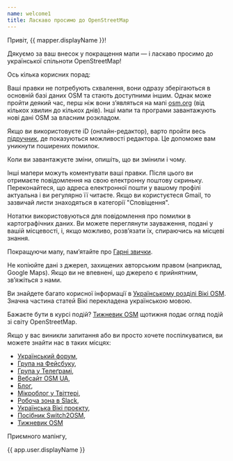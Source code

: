 ```yaml
---
name: welcome1
title: Ласкаво просимо до OpenStreetMap
---
```


Привіт, {{ mapper.displayName }}!

Дякуємо за ваш внесок у покращення мапи&nbsp;— і ласкаво просимо до української спільноти OpenStreetMap! 

Ось кілька корисних порад:

Ваші правки не потребують схвалення, вони одразу зберігаються в основній базі даних OSM та стають доступними іншим. Однак може пройти деякий час, перш ніж вони зʼявляться на мапі [osm.org](https://osm.org) (від кількох хвилин до кількох днів). Інші мапи та програми завантажують нові дані OSM за власним розкладом.

Якщо ви використовуєте iD (онлайн-редактор), варто пройти весь [підручник](http://www.openstreetmap.org/edit?editor=id#walkthrough=true), де показуються можливості редактора. Це допоможе вам уникнути поширених помилок.

Коли ви завантажуєте зміни, опишіть, що ви змінили і чому.

Інші мапери можуть коментувати ваші правки. Після цього ви отримаєте повідомлення на свою електронну поштову скриньку. Переконайтеся, що адреса електронної пошти у вашому профілі актуальна і ви регулярно її читаєте. Якщо ви користуєтеся Gmail, то зазвичай листи знаходяться в категорії "Сповіщення".

Нотатки використовуються для повідомлення про помилки в картографічних даних. Ви можете переглянути зауваження, подані у вашій місцевості, і, якщо можливо, розвʼязати їх, спираючись на місцеві знання.

Покращуючи мапу, памʼятайте про [Гарні звички](https://wiki.openstreetmap.org/wiki/Uk:Гарні_звички).

Не копіюйте дані з джерел, захищених авторським правом (наприклад, Google Maps). Якщо ви не впевнені, що джерело є прийнятним, звʼяжіться з нами.

Ви знайдете багато корисної інформації в [Українському розділі Вікі OSM](https://wiki.openstreetmap.org/wiki/Uk:Main_Page). Значна частина статей Вікі перекладена українською мовою.

Бажаєте бути в курсі подій? [Тижневик OSM](https://weeklyosm.eu/uk/) щотижня подає огляд подій зі світу OpenStreetMap.

Якщо у вас виникли запитання або ви просто хочете поспілкуватися, ви можете знайти нас в таких місцях:

* [Український форум](https://community.openstreetmap.org/c/communities/ua/66),
* [Група на Фейсбуку](https://facebook.com/openstreetmapua),
* [Група у Телеґрамі](https://t.me/osmUA),
* [Вебсайт OSM UA](https://openstreetmap.org.ua/),
* [Блог](https://blog.openstreetmap.org.ua/uk/),
* [Мікроблог у Твіттері](https://twitter.com/osm_ua),
* [Робоча зона в Slack](http://osmukraine.slack.com/),
* [Українська Вікі проєкту](https://wiki.openstreetmap.org/wiki/Uk:Main_Page),
* [Посібник Switch2OSM](https://switch2.openstreetmap.org.ua/),
* [Тижневик OSM](https://weeklyosm.eu/uk/)

Приємного мапінгу,

{{ app.user.displayName }}
